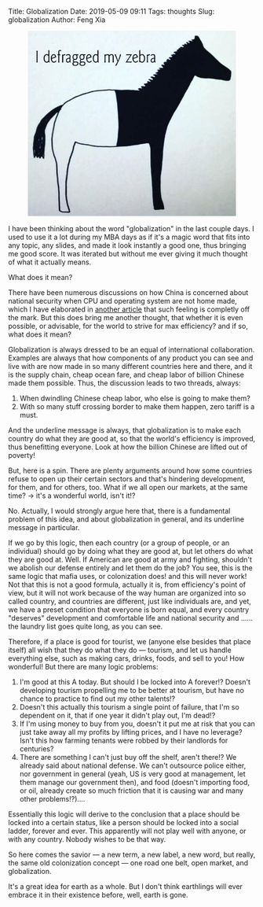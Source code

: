 Title: Globalization
Date: 2019-05-09 09:11
Tags: thoughts
Slug: globalization
Author: Feng Xia

<figure class="col l6 m6 s12">
  <img src="images/defragment.jpg"/>
</figure>


I have been thinking about the word "globalization" in the last couple
days. I used to use it a lot during my MBA days as if it's a magic
word that fits into any topic, any slides, and made it look instantly
a good one, thus bringing me good score. It was iterated but without
me ever giving it much thought of what it actually means.

What does it mean?

There have been numerous discussions on how China is concerned about
national security when CPU and operating system are not home
made, which I have elaborated in [another article][1] that such
feeling is completly off the mark. But this does bring me another
thought, that whether it is even possible, or advisable, for the world
to strive for max efficiency? and if so, what does it mean?

Globalization is always dressed to be an equal of international
collaboration. Examples are always that how components of any product
you can see and live with are now made in so many different countries
here and there, and it is the supply chain, cheap ocean fare, and
cheap labor of billion Chinese made them possible. Thus, the
discussion leads to two threads, always:

1. When dwindling Chinese cheap labor, who else is going to make them?
2. With so many stuff crossing border to make them happen, zero tariff
   is a must.
   
And the underline message is always, that globalization is to make
each country do what they are good at, so that the world's efficiency
is improved, thus benefitting everyone. Look at how the billion
Chinese are lifted out of poverty!

But, here is a spin. There are plenty arguments around how some
countries refuse to open up their certain sectors and that's hindering
development, for them, and for others, too. What if we all open our
markets, at the same time? &rarr; it's a wonderful world, isn't it!?

No. Actually, I would strongly argue here that, there is a fundamental
problem of this idea, and about globalization in general, and its
underline message in particular.

If we go by this logic, then each country (or a group of people, or an
individual) should go by doing what they are good at, but let others
do what they are good at. Well. If American are good at army and
fighting, shouldn't we abolish our defense entirely and let them do
the job? You see, this is the same logic that mafia uses, or
colonization does! and this will never work! Not that this is not a
good formula, actually it is, from efficiency's point of view, but it
will not work because of the way human are organized into so called
country, and countries are different, just like individuals are, and
yet, we have a preset condition that everyone is born equal, and every
country "deserves" development and comfortable life and national
security and ...... the laundry list goes quite long, as you can see.

Therefore, if a place is good for tourist, we (anyone else besides
that place itself) all wish that they do what they do &mdash; tourism,
and let us handle everything else, such as making cars, drinks, foods,
and sell to you! How wonderful! But there are many logic problems:

1. I'm good at this A today. But should I be locked into A forever!?
   Doesn't developing tourism propelling me to be better at tourism,
   but have no chance to practice to find out my other talents!?
2. Doesn't this actually this tourism a single point of failure, that
   I'm so dependent on it, that if one year it didn't play out, I'm
   dead!?
3. If I'm using money to buy from you, doesn't it put me at risk that
   you can just take away all my profits by lifting prices, and I have
   no leverage? Isn't this how farming tenants were robbed by their
   landlords for centuries?
4. There are something I can't just buy off the shelf, aren't there!?
   We already said about national defense. We can't outsource police
   either, nor government in general (yeah, US is very good at
   management, let them manage our government then), and food (doesn't
   importing food, or oil, already create so much friction that it is
   causing war and many other problems!?)....

Essentially this logic will derive to the conclusion that a place
should be locked into a certain status, like a person should be locked
into a social ladder, forever and ever. This apparently will not play
well with anyone, or with any country. Nobody wishes to be that way.

So here comes the savior &mdash; a new term, a new label, a new word,
but really, the same old colonization concept &mdash; one road one
belt, open market, and globalization. 

It's a great idea for earth as a whole. But I don't think earthlings
will ever embrace it in their existence before, well, earth is gone.


[1]: {filename}/thoughts/operating%20system.md
